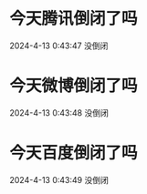 # 今天腾讯倒闭了吗

2024-4-13 0:43:47 没倒闭

# 今天微博倒闭了吗

2024-4-13 0:43:48 没倒闭

# 今天百度倒闭了吗

2024-4-13 0:43:49 没倒闭

